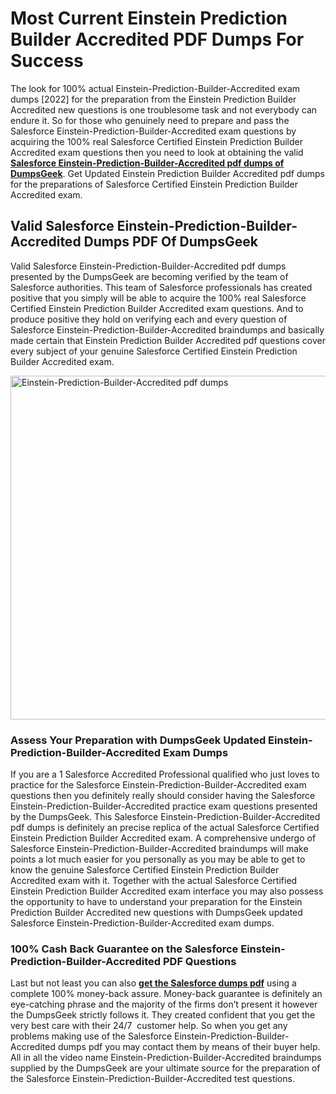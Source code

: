 # Most Current Einstein Prediction Builder Accredited PDF Dumps For Success
<p>The look for 100% actual Einstein-Prediction-Builder-Accredited exam dumps [2022] for the preparation from the Einstein Prediction Builder Accredited new questions is one troublesome task and not everybody can endure it. So for those who genuinely need to prepare and pass the Salesforce Einstein-Prediction-Builder-Accredited exam questions by acquiring the 100% real Salesforce Certified Einstein Prediction Builder Accredited exam questions then you need to look at obtaining the valid <strong><a href="https://www.dumpsgeek.com/Einstein-Prediction-Builder-Accredited-pdf-dumps.html">Salesforce Einstein-Prediction-Builder-Accredited pdf dumps of DumpsGeek</a></strong>. Get Updated Einstein Prediction Builder Accredited pdf dumps for the preparations of Salesforce Certified Einstein Prediction Builder Accredited exam.</p>
<h2><strong>Valid Salesforce Einstein-Prediction-Builder-Accredited Dumps PDF Of DumpsGeek</strong></h2>
<p>Valid Salesforce Einstein-Prediction-Builder-Accredited pdf dumps presented by the DumpsGeek are becoming verified by the team of Salesforce authorities. This team of Salesforce professionals has created positive that you simply will be able to acquire the 100% real Salesforce Certified Einstein Prediction Builder Accredited exam questions. And to produce positive they hold on verifying each and every question of Salesforce Einstein-Prediction-Builder-Accredited braindumps and basically made certain that Einstein Prediction Builder Accredited pdf questions cover every subject of your genuine Salesforce Certified Einstein Prediction Builder Accredited exam.</p>
<p><a href="https://www.dumpsgeek.com/Einstein-Prediction-Builder-Accredited-pdf-dumps.html"><img src="https://gcdnb.pbrd.co/images/MKgwgidCPkef.jpg" alt="Einstein-Prediction-Builder-Accredited pdf dumps" width="550" /></a></p>
<h3><strong>Assess Your Preparation with DumpsGeek Updated Einstein-Prediction-Builder-Accredited Exam Dumps</strong></h3>
<p>If you are a 1 Salesforce Accredited Professional qualified who just loves to practice for the Salesforce Einstein-Prediction-Builder-Accredited exam questions then you definitely really should consider having the Salesforce Einstein-Prediction-Builder-Accredited practice exam questions presented by the DumpsGeek. This Salesforce Einstein-Prediction-Builder-Accredited pdf dumps is definitely an precise replica of the actual Salesforce Certified Einstein Prediction Builder Accredited exam. A comprehensive undergo of Salesforce Einstein-Prediction-Builder-Accredited braindumps will make points a lot much easier for you personally as you may be able to get to know the genuine Salesforce Certified Einstein Prediction Builder Accredited exam with it. Together with the actual Salesforce Certified Einstein Prediction Builder Accredited exam interface you may also possess the opportunity to have to understand your preparation for the Einstein Prediction Builder Accredited new questions with DumpsGeek updated Salesforce Einstein-Prediction-Builder-Accredited exam dumps.</p>
<h3><strong>100% Cash Back Guarantee on the Salesforce Einstein-Prediction-Builder-Accredited PDF Questions</strong></h3>
<p>Last but not least you can also <strong><a href="https://www.dumpsgeek.com/salesforce-braindumps.html">get the Salesforce dumps pdf</a></strong> using a complete 100% money-back assure. Money-back guarantee is definitely an eye-catching phrase and the majority of the firms don&rsquo;t present it however the DumpsGeek strictly follows it. They created confident that you get the very best care with their 24/7&nbsp; customer help. So when you get any problems making use of the Salesforce Einstein-Prediction-Builder-Accredited dumps pdf you may contact them by means of their buyer help. All in all the video name Einstein-Prediction-Builder-Accredited braindumps supplied by the DumpsGeek are your ultimate source for the preparation of the Salesforce Einstein-Prediction-Builder-Accredited test questions.</p>
